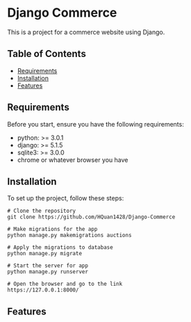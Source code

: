 # Django Commerce

This is a project for a commerce website using Django.

## Table of Contents

- [Requirements](#requirements)
- [Installation](#installation)
- [Features](#features)

## Requirements

Before you start, ensure you have the following requirements:

- python: >= 3.0.1
- django: >= 5.1.5
- sqlite3: >= 3.0.0
- chrome or whatever browser you have

## Installation

To set up the project, follow these steps:

```shell
# Clone the repository
git clone https://github.com/HQuan1428/Django-Commerce

# Make migrations for the app
python manage.py makemigrations auctions

# Apply the migrations to database
python manage.py migrate

# Start the server for app
python manage.py runserver

# Open the browser and go to the link
https://127.0.0.1:8000/

```

## Features
